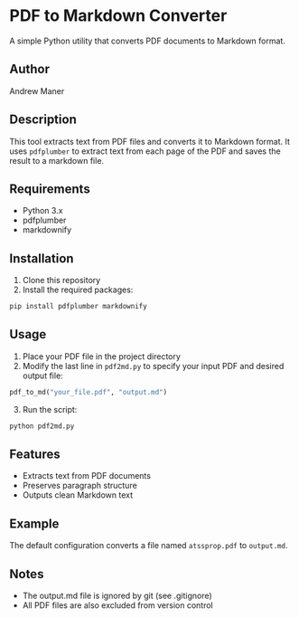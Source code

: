 # PDF to Markdown Converter

A simple Python utility that converts PDF documents to Markdown format.

## Author

Andrew Maner

## Description

This tool extracts text from PDF files and converts it to Markdown format. It uses `pdfplumber` to extract text from each page of the PDF and saves the result to a markdown file.

## Requirements

- Python 3.x
- pdfplumber
- markdownify

## Installation

1. Clone this repository
2. Install the required packages:

```bash
pip install pdfplumber markdownify
```

## Usage

1. Place your PDF file in the project directory
2. Modify the last line in `pdf2md.py` to specify your input PDF and desired output file:

```python
pdf_to_md("your_file.pdf", "output.md")
```

3. Run the script:

```bash
python pdf2md.py
```

## Features

- Extracts text from PDF documents
- Preserves paragraph structure
- Outputs clean Markdown text

## Example

The default configuration converts a file named `atssprop.pdf` to `output.md`.

## Notes

- The output.md file is ignored by git (see .gitignore)
- All PDF files are also excluded from version control
